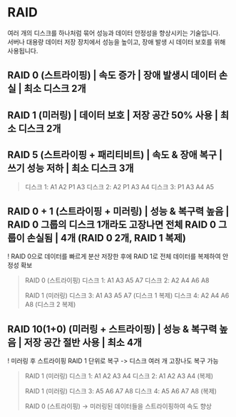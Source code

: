 # RAID
여러 개의 디스크를 하나처럼 묶어 성능과 데이터 안정성을 향상시키는 기술입니다.  
서버나 대용량 데이터 저장 장치에서 성능을 높이고, 장애 발생 시 데이터 보호를 위해 사용됩니다.  


## RAID 0 (스트라이핑) | 속도 증가 | 장애 발생시 데이터 손실 | 최소 디스크 2개

## RAID 1 (미러링) | 데이터 보호 | 저장 공간 50% 사용 | 최소 디스크 2개 

## RAID 5 (스트라이핑 + 패리티비트) | 속도 & 장애 복구 | 쓰기 성능 저하 | 최소 디스크 3개
> 디스크 1: A1 A2 P1 A3
> 디스크 2: A2 P1 A3 A4
> 디스크 3: P1 A3 A4 A5

##  RAID 0 + 1 (스트라이핑 + 미러링) | 성능 & 복구력 높음 | RAID 0 그룹의 디스크 1개라도 고장나면 전체 RAID 0 그룹이 손실됨 | 4개 (RAID 0  2개, RAID 1 복제)

! RAID 0으로 데이터를 빠르게 분산 저장한 후에 RAID 1로 전체 데이터를 복제하여 안정성 확보 

> RAID 0 (스트라이핑)
> 디스크 1: A1 A3 A5 A7
> 디스크 2: A2 A4 A6 A8
> 
> RAID 1 (미러링)
> 디스크 3: A1 A3 A5 A7 (디스크 1 복제)
> 디스크 4: A2 A4 A6 A8 (디스크 2 복제)


## RAID 10(1+0) (미러링 + 스트라이핑) | 성능 & 복구력 높음 | 저장 공간 절반 사용 | 최소 4개 

! 미러링 후 스트라이핑 
RAID 1 단위로 복구 -> 디스크 여러 개 고장나도 복구 가능 

> RAID 1 (미러링)
> 디스크 1: A1 A2 A3 A4
> 디스크 2: A1 A2 A3 A4 (복제)
> 
> RAID 1 (미러링)
> 디스크 3: A5 A6 A7 A8
> 디스크 4: A5 A6 A7 A8 (복제)
> 
> RAID 0 (스트라이핑) → 미러링된 데이터들을 스트라이핑하여 속도 향상


